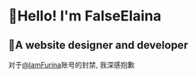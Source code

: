 # 👋Hello! I'm FalseElaina
## 🎉A website designer and developer
对于[@IamFurina](https://github.com/iamfurina)账号的封禁, 我深感抱歉

<!--
**MoeFurina/MoeFurina** is a ✨ _special_ ✨ repository because its `README.md` (this file) appears on your GitHub profile.

Here are some ideas to get you started:

- 🔭 I’m currently working on ...
- 🌱 I’m currently learning ...
- 👯 I’m looking to collaborate on ...
- 🤔 I’m looking for help with ...
- 💬 Ask me about ...
- 📫 How to reach me: ...
- 😄 Pronouns: ...
- ⚡ Fun fact: ...
-->
